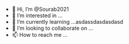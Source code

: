 - 👋 Hi, I’m @Sourab2021
- 👀 I’m interested in ...
- 🌱 I’m currently learning ...asdassdasdasdasd
- 💞️ I’m looking to collaborate on ...
- 📫 How to reach me ...

<!---
Sourab2021/Sourab2021 is a ✨ special ✨ repository because its `README.md` (this file) appears on your GitHub profile.
You can click the Preview link to take a look at your changes.
--->
